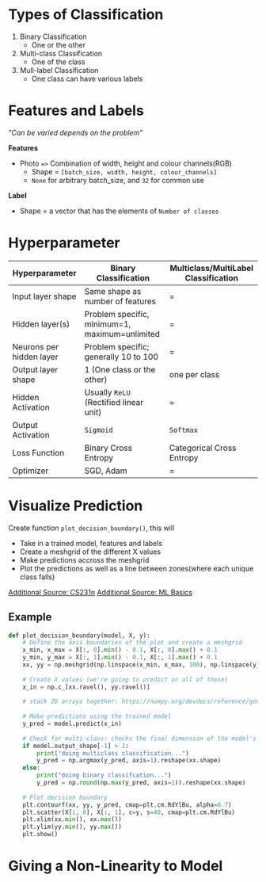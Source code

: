 # Types of Classification
1. Binary Classification
	- One or the other
2. Multi-class Classification
	- One of the class
3. Mull-label Classification
	- One class can have various labels

# Features and Labels
*"Can be varied depends on the problem"*

**Features**
- Photo `=>` Combination of width, height and colour channels(RGB)
	- Shape = `[batch_size, width, height, colour_channels]`
	- `None` for arbitrary batch_size, and `32` for common use

**Label**
- Shape = a vector that has the elements of `Number of classes`

# Hyperparameter
| Hyperparameter           | Binary Classification                          | Multiclass/MultiLabel Classification |
| ------------------------ | ---------------------------------------------- | ------------------------------------ |
| Input layer shape        | Same shape as number of features               | =                                    |
| Hidden layer(s)          | Problem specific, minimum=1, maximum=unlimited | =                                    |
| Neurons per hidden layer | Problem specific; generally 10 to 100          | =                                    |
| Output layer shape       | 1 (One class or the other)                     | one  per class                       |
| Hidden Activation        | Usually `ReLU` (Rectified linear unit)         | =                                    |
| Output Activation        | `Sigmoid`                                      | `Softmax`                            |
| Loss Function            | Binary Cross Entropy                           | Categorical Cross Entropy            |
| Optimizer                | SGD, Adam                                      | =                                    |


# Visualize Prediction
Create function `plot_decision_boundary()`, this will
- Take in a trained model, features and labels
- Create a meshgrid of the different X values
- Make predictions accross the meshgrid
- Plot the predictions as well as a line between zones(where each unique class falls)

[Additional Source: CS231n](https://cs231n.github.io/neural-networks-case-study/)
[Additional Source: ML Basics](https://github.com/GokuMohandas/MadeWithML/blob/main/notebooks/08_Neural_Networks.ipynb)
## Example
```python
def plot_decision_boundary(model, X, y): 
	# Define the axis boundaries of the plot and create a meshgrid 
	x_min, x_max = X[:, 0].min() - 0.1, X[:, 0].max() + 0.1 
	y_min, y_max = X[:, 1].min() - 0.1, X[:, 1].max() + 0.1 
	xx, yy = np.meshgrid(np.linspace(x_min, x_max, 100), np.linspace(y_min, y_max, 100)) 
	
	# Create X values (we're going to predict on all of these) 
	x_in = np.c_[xx.ravel(), yy.ravel()] 
	
	# stack 2D arrays together: https://numpy.org/devdocs/reference/generated/numpy.c_.html 
	
	# Make predictions using the trained model 
	y_pred = model.predict(x_in) 
	
	# Check for multi-class: checks the final dimension of the model's output shape, if this is > (greater than) 1, it's multi-class 
	if model.output_shape[-1] > 1:
		print("doing multiclass classification...") 
		y_pred = np.argmax(y_pred, axis=1).reshape(xx.shape) 
	else: 
		print("doing binary classifcation...") 
		y_pred = np.round(np.max(y_pred, axis=1)).reshape(xx.shape) 
		
	# Plot decision boundary 
	plt.contourf(xx, yy, y_pred, cmap=plt.cm.RdYlBu, alpha=0.7) 
	plt.scatter(X[:, 0], X[:, 1], c=y, s=40, cmap=plt.cm.RdYlBu) 
	plt.xlim(xx.min(), xx.max()) 
	plt.ylim(yy.min(), yy.max())
	plt.show()
```

# Giving a Non-Linearity to Model
 
